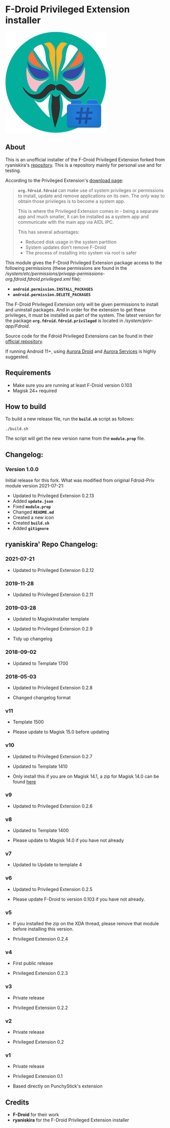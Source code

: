 # F-Droid Privileged Extension installer

![Icon](module_icon.png)

## About

This is an unofficial installer of the F-Droid Privileged Extension forked from ryaniskira's [repository](https://github.com/Magisk-Modules-Repo/Fdroid-Priv). This is a repository mainly for personal use and for testing.

According to the Privileged Extension's [download page](https://f-droid.org/en/packages/org.fdroid.fdroid.privileged/):

> **`org.fdroid.fdroid`** can make use of system privileges or permissions
to install, update and remove applications on its own. The only way to
obtain those privileges is to become a system app.
>
> This is where the Privileged Extension comes in - being a separate app
and much smaller, it can be installed as a system app and communicate
with the main app via AIDL IPC.
>
> This has several advantages:
>
> - Reduced disk usage in the system partition
> - System updates don't remove F-Droid
> - The process of installing into system via root is safer

This module gives the F-Droid Privileged Extension package access to the following permissions (these permissions are found in the */system/etc/permissions/privapp-permissions-org.fdroid.fdroid.privileged.xml* file):
- **`android.permission.INSTALL_PACKAGES`**
- **`android.permission.DELETE_PACKAGES`**

The F-Droid Privileged Extension only will be given permissions to install and uninstall packages. And in order for the extension to get these privileges, it must be installed as part of the system. The latest version for the package **`org.fdroid.fdroid.privileged`** is located in */system/priv-app/Fdroid*.

Source code for the Fdroid Privileged Extensions can be found in their [official repository](https://gitlab.com/fdroid/privileged-extension).

If running Android 11+, using [Aurora Droid](https://f-droid.org/en/packages/com.aurora.adroid/) and [Aurora Services](https://github.com/whyorean/AuroraServices) is highly suggested.

## Requirements

- Make sure you are running at least F-Droid version 0.103
- Magisk 24+ required

## How to build

To build a new release file, run the **`build.sh`** script as follows:

```shell
./build.sh
```

The script will get the new version name from the **`module.prop`** file.

## Changelog:

### Version 1.0.0

Initial release for this fork. What was modified from original Fdroid-Priv module version 2021-07-21:
- Updated to Privileged Extension 0.2.13
- Added **`update.json`**
- Fixed **`module.prop`**
- Changed **`README.md`**
- Created a new icon
- Created **`build.sh`**
- Added **`gitignore`**

## ryaniskira' Repo Changelog:

### 2021-07-21

- Updated to Privileged Extension 0.2.12

### 2019-11-28

- Updated to Privileged Extension 0.2.11

### 2019-03-28

- Updated to MagiskInstaller template

- Updated to Privileged Extension 0.2.9

- Tidy up changelog

### 2018-09-02

- Updated to Template 1700

### 2018-05-03

- Updated to Privileged Extension 0.2.8

- Changed changelog format

### v11

- Template 1500

- Please update to Magisk 15.0 before updating

### v10

- Updated to Privileged Extension 0.2.7

- Updated to Template 1410

- Only install this if you are on Magisk 14.1, a zip for Magisk 14.0 can be found [here](https://www.androidfilehost.com/?fid=745849072291676800)

### v9

- Updated to Privileged Extension 0.2.6

### v8

- Updated to Template 1400

- Please update to Magisk 14.0 if you have not already

### v7

- Updated to Update to template 4

### v6

- Updated to Privileged Extension 0.2.5

- Please update F-Droid to version 0.103 if you have not already.

### v5

- If you installed the zip on the XDA thread, please remove that module before installing this version.

- Privileged Extension 0.2.4

### v4

- First public release

- Privileged Extension 0.2.3

### v3

- Private release

- Privileged Extension 0.2.2

### v2

- Private release

- Privileged Extension 0.2


### v1

- Private release

- Privileged Extension 0.1

- Based directly on PunchyStick's extension

## Credits

- **F-Droid** for their work
- **ryaniskira** for the F-Droid Privileged Extension installer
